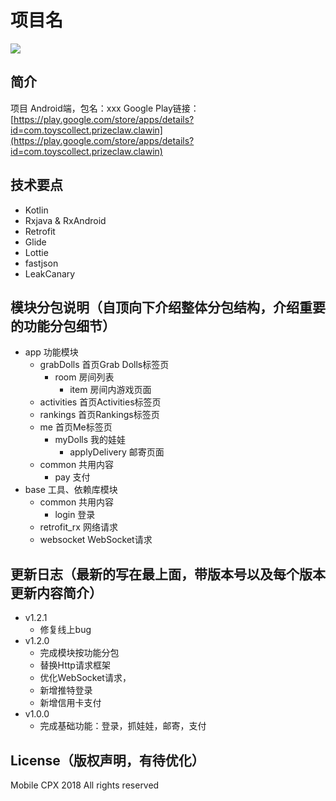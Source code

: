 # 项目名
![](https://is5-ssl.mzstatic.com/image/thumb/Purple128/v4/bb/a1/c8/bba1c89a-9572-ba8e-ab3d-7da8521d69c4/AppIcon-1x_U007emarketing-85-220-0-4.png/1200x630wa.png)
## 简介
项目 Android端，包名：xxx
Google Play链接：[https://play.google.com/store/apps/details?id=com.toyscollect.prizeclaw.clawin](https://play.google.com/store/apps/details?id=com.toyscollect.prizeclaw.clawin)
## 技术要点
* Kotlin
* Rxjava & RxAndroid
* Retrofit
* Glide
* Lottie
* fastjson
* LeakCanary
## 模块分包说明（自顶向下介绍整体分包结构，介绍重要的功能分包细节）
* app 功能模块
  * grabDolls 首页Grab Dolls标签页
    * room 房间列表
      * item 房间内游戏页面
  * activities 首页Activities标签页
  * rankings 首页Rankings标签页
  * me 首页Me标签页
    * myDolls 我的娃娃
      * applyDelivery 邮寄页面
  * common 共用内容
    * pay 支付
* base 工具、依赖库模块
  * common 共用内容
    * login 登录
  * retrofit_rx 网络请求
  * websocket WebSocket请求
## 更新日志（最新的写在最上面，带版本号以及每个版本更新内容简介）
* v1.2.1 
  * 修复线上bug
* v1.2.0 
  * 完成模块按功能分包
  * 替换Http请求框架
  * 优化WebSocket请求，
  * 新增推特登录
  * 新增信用卡支付
* v1.0.0 
  * 完成基础功能：登录，抓娃娃，邮寄，支付
## License（版权声明，有待优化）
Mobile CPX 2018
All rights reserved
